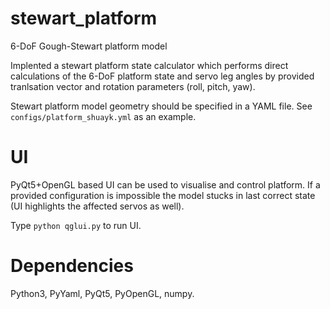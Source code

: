 # stewart_platform
6-DoF Gough-Stewart platform model

Implented a stewart platform state calculator which performs
direct calculations of the 6-DoF platform state and servo leg
angles by provided tranlsation vector and rotation parameters
(roll, pitch, yaw).

Stewart platform model geometry should be specified in a YAML
file. See `configs/platform_shuayk.yml` as an example.

# UI

PyQt5+OpenGL based UI can be used to visualise and control
platform. If a provided configuration is impossible the model
stucks in last correct state (UI highlights the affected servos
as well).

Type `python qglui.py` to run UI.

# Dependencies

Python3, PyYaml, PyQt5, PyOpenGL, numpy.